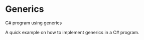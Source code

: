 # Generics
C# program using generics

  A quick example on how to implement generics in a C# program.
